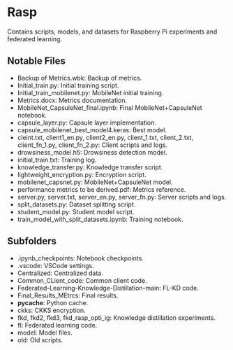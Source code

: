 # Rasp

Contains scripts, models, and datasets for Raspberry Pi experiments and federated learning.

## Notable Files
- Backup of Metrics.wbk: Backup of metrics.
- Initial_train.py: Initial training script.
- Initial_train_mobilenet.py: MobileNet initial training.
- Metrics.docx: Metrics documentation.
- MobileNet_CapsuleNet_final.ipynb: Final MobileNet+CapsuleNet notebook.
- capsule_layer.py: Capsule layer implementation.
- capsule_mobilenet_best_model4.keras: Best model.
- cleint.txt, client1_en.py, client2_en.py, client_1.txt, client_2.txt, client_fn_1.py, client_fn_2.py: Client scripts and logs.
- drowsiness_model.h5: Drowsiness detection model.
- initial_train.txt: Training log.
- knowledge_transfer.py: Knowledge transfer script.
- lightweight_encryption.py: Encryption script.
- mobilenet_capsnet.py: MobileNet+CapsuleNet model.
- performance metrics to be derived.pdf: Metrics reference.
- server.py, server.txt, server_en.py, server_fn.py: Server scripts and logs.
- split_datasets.py: Dataset splitting script.
- student_model.py: Student model script.
- train_model_with_split_datasets.ipynb: Training notebook.

## Subfolders
- .ipynb_checkpoints: Notebook checkpoints.
- .vscode: VSCode settings.
- Centralized: Centralized data.
- Common_CLient_code: Common client code.
- Federated-Learning-Knowledge-Distillation-main: FL-KD code.
- Final_Results_MEtrcs: Final results.
- __pycache__: Python cache.
- ckks: CKKS encryption.
- fkd, fkd2, fkd3, fkd_rasp_opti_ig: Knowledge distillation experiments.
- fl: Federated learning code.
- model: Model files.
- old: Old scripts.